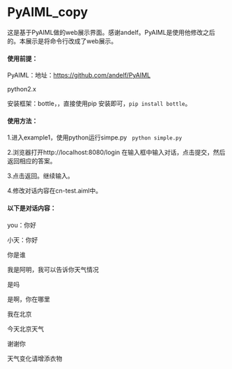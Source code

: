 # PyAIML_copy


这是基于PyAIML做的web展示界面。感谢andelf。PyAIML是使用他修改之后的。本展示是将命令行改成了web展示。



#### 使用前提：

PyAIML：地址：https://github.com/andelf/PyAIML

python2.x

安装框架：bottle，，直接使用pip 安装即可，`pip install bottle`。


#### 使用方法：

1.进入example1，使用python运行simpe.py   `python simple.py`

2.浏览器打开http://localhost:8080/login    在输入框中输入对话，点击提交，然后返回相应的答案。

3.点击返回。继续输入。

4.修改对话内容在cn-test.aiml中。



#### 以下是对话内容：


you：你好

小天：你好

你是谁

我是阿明，我可以告诉你天气情况

是吗

是啊，你在哪里

我在北京

今天北京天气

谢谢你

天气变化请增添衣物
